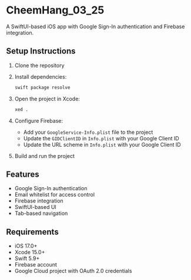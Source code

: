 # CheemHang_03_25

A SwiftUI-based iOS app with Google Sign-In authentication and Firebase integration.

## Setup Instructions

1. Clone the repository
2. Install dependencies:
   ```bash
   swift package resolve
   ```
3. Open the project in Xcode:
   ```bash
   xed .
   ```
4. Configure Firebase:
   - Add your `GoogleService-Info.plist` file to the project
   - Update the `GIDClientID` in `Info.plist` with your Google Client ID
   - Update the URL scheme in `Info.plist` with your Google Client ID

5. Build and run the project

## Features

- Google Sign-In authentication
- Email whitelist for access control
- Firebase integration
- SwiftUI-based UI
- Tab-based navigation

## Requirements

- iOS 17.0+
- Xcode 15.0+
- Swift 5.9+
- Firebase account
- Google Cloud project with OAuth 2.0 credentials 

<!-- Last updated: 2024-03-25 --> 